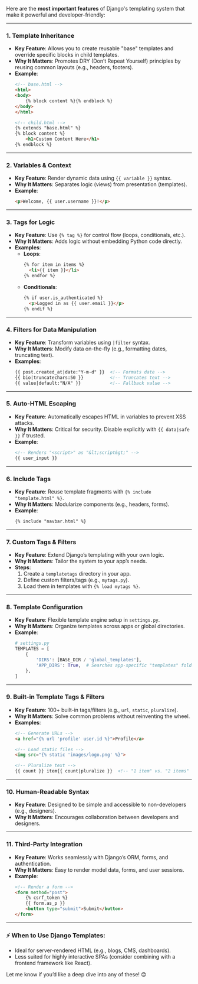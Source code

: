 Here are the **most important features** of Django's templating system that make it powerful and developer-friendly:

---

### 1. **Template Inheritance**
- **Key Feature**: Allows you to create reusable "base" templates and override specific blocks in child templates.
- **Why It Matters**: Promotes DRY (Don’t Repeat Yourself) principles by reusing common layouts (e.g., headers, footers).
- **Example**:
  ```html
  <!-- base.html -->
  <html>
  <body>
      {% block content %}{% endblock %}
  </body>
  </html>

  <!-- child.html -->
  {% extends "base.html" %}
  {% block content %}
      <h1>Custom Content Here</h1>
  {% endblock %}
  ```

---

### 2. **Variables & Context**
- **Key Feature**: Render dynamic data using `{{ variable }}` syntax.
- **Why It Matters**: Separates logic (views) from presentation (templates).
- **Example**:
  ```html
  <p>Welcome, {{ user.username }}!</p>
  ```

---

### 3. **Tags for Logic**
- **Key Feature**: Use `{% tag %}` for control flow (loops, conditionals, etc.).
- **Why It Matters**: Adds logic without embedding Python code directly.
- **Examples**:
  - **Loops**:
    ```html
    {% for item in items %}
      <li>{{ item }}</li>
    {% endfor %}
    ```
  - **Conditionals**:
    ```html
    {% if user.is_authenticated %}
      <p>Logged in as {{ user.email }}</p>
    {% endif %}
    ```

---

### 4. **Filters for Data Manipulation**
- **Key Feature**: Transform variables using `|filter` syntax.
- **Why It Matters**: Modify data on-the-fly (e.g., formatting dates, truncating text).
- **Examples**:
  ```html
  {{ post.created_at|date:"Y-m-d" }}  <!-- Formats date -->
  {{ bio|truncatechars:50 }}          <!-- Truncates text -->
  {{ value|default:"N/A" }}           <!-- Fallback value -->
  ```

---

### 5. **Auto-HTML Escaping**
- **Key Feature**: Automatically escapes HTML in variables to prevent XSS attacks.
- **Why It Matters**: Critical for security. Disable explicitly with `{{ data|safe }}` if trusted.
- **Example**:
  ```html
  <!-- Renders "<script>" as "&lt;script&gt;" -->
  {{ user_input }} 
  ```

---

### 6. **Include Tags**
- **Key Feature**: Reuse template fragments with `{% include "template.html" %}`.
- **Why It Matters**: Modularize components (e.g., headers, forms).
- **Example**:
  ```html
  {% include "navbar.html" %}
  ```

---

### 7. **Custom Tags & Filters**
- **Key Feature**: Extend Django’s templating with your own logic.
- **Why It Matters**: Tailor the system to your app’s needs.
- **Steps**:
  1. Create a `templatetags` directory in your app.
  2. Define custom filters/tags (e.g., `mytags.py`).
  3. Load them in templates with `{% load mytags %}`.

---

### 8. **Template Configuration**
- **Key Feature**: Flexible template engine setup in `settings.py`.
- **Why It Matters**: Organize templates across apps or global directories.
- **Example**:
  ```python
  # settings.py
  TEMPLATES = [
      {
          'DIRS': [BASE_DIR / 'global_templates'],
          'APP_DIRS': True,  # Searches app-specific "templates" folders
      },
  ]
  ```

---

### 9. **Built-in Template Tags & Filters**
- **Key Feature**: 100+ built-in tags/filters (e.g., `url`, `static`, `pluralize`).
- **Why It Matters**: Solve common problems without reinventing the wheel.
- **Examples**:
  ```html
  <!-- Generate URLs -->
  <a href="{% url 'profile' user.id %}">Profile</a>

  <!-- Load static files -->
  <img src="{% static 'images/logo.png' %}">

  <!-- Pluralize text -->
  {{ count }} item{{ count|pluralize }}  <!-- "1 item" vs. "2 items" -->
  ```

---

### 10. **Human-Readable Syntax**
- **Key Feature**: Designed to be simple and accessible to non-developers (e.g., designers).
- **Why It Matters**: Encourages collaboration between developers and designers.

---

### 11. **Third-Party Integration**
- **Key Feature**: Works seamlessly with Django’s ORM, forms, and authentication.
- **Why It Matters**: Easy to render model data, forms, and user sessions.
- **Example**:
  ```html
  <!-- Render a form -->
  <form method="post">
      {% csrf_token %}
      {{ form.as_p }}
      <button type="submit">Submit</button>
  </form>
  ```

---

### ⚡ **When to Use Django Templates**:
- Ideal for server-rendered HTML (e.g., blogs, CMS, dashboards).
- Less suited for highly interactive SPAs (consider combining with a frontend framework like React).

Let me know if you’d like a deep dive into any of these! 😊